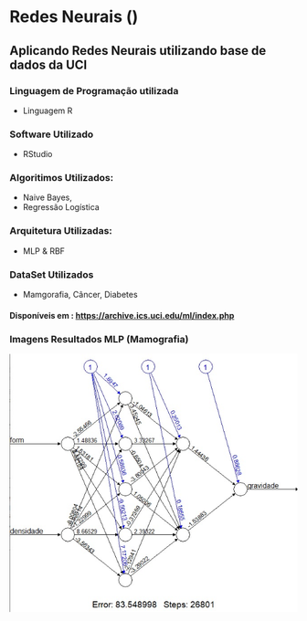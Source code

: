 # Redes Neurais ()
## Aplicando Redes Neurais utilizando base de dados da UCI

### Linguagem de Programação utilizada
- Linguagem R
### Software Utilizado
- RStudio
### Algoritimos Utilizados: 
 - Naive Bayes,
 - Regressão Logística
 ### Arquitetura Utilizadas: 
 - MLP & RBF
 ### DataSet Utilizados
- Mamgorafia, Câncer, Diabetes
#### Disponíveis em : https://archive.ics.uci.edu/ml/index.php 
### Imagens Resultados MLP (Mamografia)
![MLP](https://github.com/danrleyney2210/Redes_Neurais_UEMA/blob/main/Images/mamografia/arquitetura%20MLP%2001.jpg)


